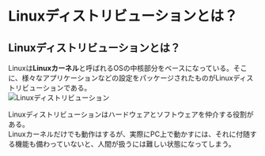# Linuxディストリビューションとは？

## Linuxディストリビューションとは？
Linuxは**Linuxカーネル**と呼ばれるOSの中核部分をベースになっている。そこに、様々なアプリケーションなどの設定をパッケージされたものがLinuxディストリビューションである。  
![Linuxディストリビューション](https://assets.st-note.com/production/uploads/images/7957213/picture_pc_0fa9e06b2da56f15f357b17dd07ac1ca.jpg?width=1200)

Linuxディストリビューションはハードウェアとソフトウェアを仲介する役割がある。  
Linuxカーネルだけでも動作はするが、実際にPC上で動かすには、それに付随する機能も備わっていないと、人間が扱うには難しい状態になってしまう。

